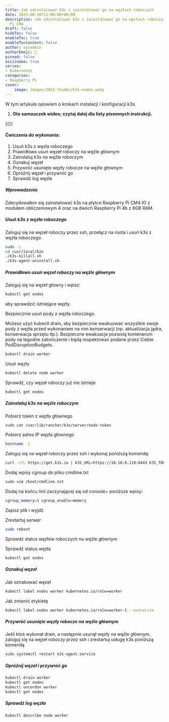 ```yaml
---
title: Jak odinstalować k3s i zainstalować go na węzłach roboczych
date: 2023-08-30T11:00:00+00:00
description: Jak odinstalować k3s i zainstalować go na węzłach roboczych na Raspberry
  Pi CM4
draft: false
hideToc: false
enableToc: true
enableTocContent: false
author: sysadmin
authorEmoji: 🐧
pinned: false
asciinema: true
series:
- Kubernetes
categories:
- Raspberry Pi
cover:
    image: images/2023-thumbs/k3s-nodes.webp
---
```

W tym artykule opowiem o krokach instalacji i konfiguracji k3s.

1. **Oto samouczek wideo; czytaj dalej dla listy pisemnych instrukcji.**

{{<youtube PBWAnnNlS-k>}}

#### Ćwiczenia do wykonania:
1. Usuń k3s z węzła roboczego
2. Prawidłowo usuń węzeł roboczy na węźle głównym
3. Zainstaluj k3s na węźle roboczym
4. Oznakuj węzeł
5. Przywróć usunięte węzły robocze na węźle głównym
6. Opróżnij węzeł i przywróć go
7. Sprawdź log węzła

##### Wprowadzenie

Zdecydowałem się zainstalować k3s na płytce Raspberry Pi CM4 IO z modułem obliczeniowym 4 oraz na dwóch Raspberry Pi 4b z 8GB RAM.

##### Usuń k3s z węzła roboczego

Zaloguj się na węzeł roboczy przez ssh, przełącz na roota i usuń k3s z węzła roboczego.

```bash
sudo -i 
cd /usr/local/bin
./k3s-killall.sh
./k3s-agent-uninstall.sh
```

##### Prawidłowo usuń węzeł roboczy na węźle głównym

Zaloguj się na węzeł główny i wpisz:

```bash
kubectl get nodes
```
aby sprawdzić istniejące węzły.

Bezpiecznie usuń pody z węzła roboczego.

Możesz użyć kubectl drain, aby bezpiecznie ewakuować wszystkie swoje pody z węzła przed wykonaniem na nim konserwacji (np. aktualizacja jądra, konserwacja sprzętu itp.). Bezpieczne ewakuacje pozwolą kontenerom pody na łagodne zakończenie i będą respektować podane przez Ciebie PodDisruptionBudgets.

```bash
kubectl drain worker
```

Usuń węzły

```bash
kubectl delete node worker
```

Sprawdź, czy węzeł roboczy już nie istnieje

```bash
kubectl get nodes
```
##### Zainstaluj k3s na węźle roboczym

Pobierz token z węzła głównego

```bash
sudo cat /var/lib/rancher/k3s/server/node-token
```


Pobierz adres IP węzła głównego

```bash
hostname -I
```

Zaloguj się na węzeł roboczy przez ssh i wykonaj poniższą komendę:

```bash
curl -sfL https://get.k3s.io | K3S_URL=https://10.10.0.110:6443 K3S_TOKEN=K1035b82... sh -
```

Dodaj wpisy cgroup do pliku cmdline.txt

```bash
sudo vim /boot/cmdline.txt
```

Dodaj na końcu linii zaczynającej się od console= poniższe wpisy:

```bash
cgroup_memory=1 cgroup_enable=memory
```

Zapisz plik i wyjdź.

Zrestartuj serwer

```bash
sudo reboot
```

Sprawdź status węzłów roboczych na węźle głównym


Sprawdź status węzła

```bash
kubectl get nodes
```

##### Oznakuj węzeł

Jak oznakować węzeł

```bash
kubectl label nodes worker kubernetes.io/role=worker
```

Jak zmienić etykietę

```bash
kubectl label nodes worker kubernetes.io/role=worker-1 --overwrite
```

##### Przywróć usunięte węzły robocze na węźle głównym

Jeśli ktoś wykonał drain, a następnie usunął węzły na węźle głównym, zaloguj się na węzeł roboczy przez ssh i zrestartuj usługę k3s poniższą komendą

```bash
sudo systemctl restart k3s-agent.service
```

##### Opróżnij węzeł i przywróć go

```bash
kubectl drain worker
kubectl get nodes
kubectl uncordon worker
kubectl get nodes
```

##### Sprawdź log węzła

```bash
kubectl describe node worker
```